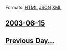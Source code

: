 
Formats: [HTML](2003/06/15/index.html)  [JSON](2003/06/15/index.json)  [XML](2003/06/15/index.xml)  

## [2003-06-15](/news/2003/06/15/index.md)

## [Previous Day...](/news/2003/06/14/index.md)

